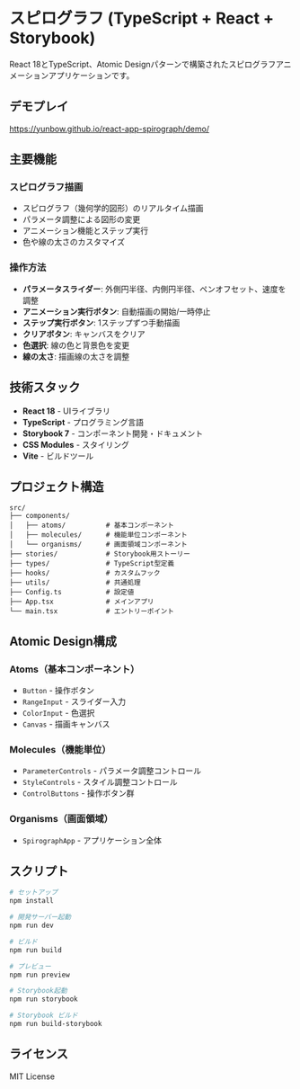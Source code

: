 # スピログラフ (TypeScript + React + Storybook)

React 18とTypeScript、Atomic Designパターンで構築されたスピログラフアニメーションアプリケーションです。

## デモプレイ
https://yunbow.github.io/react-app-spirograph/demo/

## 主要機能

### スピログラフ描画
- スピログラフ（幾何学的図形）のリアルタイム描画
- パラメータ調整による図形の変更
- アニメーション機能とステップ実行
- 色や線の太さのカスタマイズ

### 操作方法
- **パラメータスライダー**: 外側円半径、内側円半径、ペンオフセット、速度を調整
- **アニメーション実行ボタン**: 自動描画の開始/一時停止
- **ステップ実行ボタン**: 1ステップずつ手動描画
- **クリアボタン**: キャンバスをクリア
- **色選択**: 線の色と背景色を変更
- **線の太さ**: 描画線の太さを調整

## 技術スタック

- **React 18** - UIライブラリ
- **TypeScript** - プログラミング言語
- **Storybook 7** - コンポーネント開発・ドキュメント
- **CSS Modules** - スタイリング
- **Vite** - ビルドツール

## プロジェクト構造

```
src/
├── components/
│   ├── atoms/          # 基本コンポーネント
│   ├── molecules/      # 機能単位コンポーネント
│   └── organisms/      # 画面領域コンポーネント
├── stories/            # Storybook用ストーリー
├── types/              # TypeScript型定義
├── hooks/              # カスタムフック
├── utils/              # 共通処理
├── Config.ts           # 設定値
├── App.tsx             # メインアプリ
└── main.tsx            # エントリーポイント
```

## Atomic Design構成

### Atoms（基本コンポーネント）
- `Button` - 操作ボタン
- `RangeInput` - スライダー入力
- `ColorInput` - 色選択
- `Canvas` - 描画キャンバス

### Molecules（機能単位）
- `ParameterControls` - パラメータ調整コントロール
- `StyleControls` - スタイル調整コントロール
- `ControlButtons` - 操作ボタン群

### Organisms（画面領域）
- `SpirographApp` - アプリケーション全体

## スクリプト

```bash
# セットアップ
npm install

# 開発サーバー起動
npm run dev

# ビルド
npm run build

# プレビュー
npm run preview

# Storybook起動
npm run storybook

# Storybook ビルド
npm run build-storybook
```

## ライセンス

MIT License